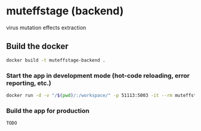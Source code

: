 # muteffstage (backend)

virus mutation effects extraction

## Build the docker
```bash
docker build -t muteffstage-backend .
```

### Start the app in development mode (hot-code reloading, error reporting, etc.)
```bash
docker run -d -v "/$(pwd)/:/workspace/" -p 51113:5003 -it --rm muteffstage-backend:latest flask run -p 5003 -h 0.0.0.0
```

### Build the app for production
```bash
TODO
```
